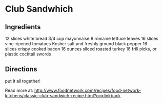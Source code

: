 # Club Sandwhich

## Ingredients
  12 slices white bread
  3/4 cup mayonnaise
  8 romaine lettuce leaves
  16 slices vine-ripened tomatoes
  Kosher salt and freshly ground black pepper
  16 slices crispy cooked bacon
  16 ounces sliced roasted turkey
  16 frill picks, or plastic cocktail swords

## Directions
  put it all together!



Read more at: http://www.foodnetwork.com/recipes/food-network-kitchens/classic-club-sandwich-recipe.html?oc=linkback